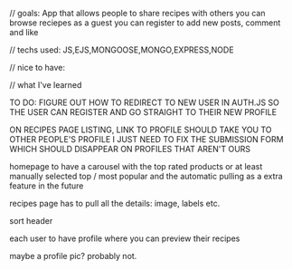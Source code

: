 // goals:
App that allows people to share recipes with others
you can browse reciepes as a guest 
you can register to add new posts, comment and like 

// techs used: 
JS,EJS,MONGOOSE,MONGO,EXPRESS,NODE

// nice to have:

// what I've learned

TO DO: 
FIGURE OUT HOW TO REDIRECT TO NEW USER IN AUTH.JS SO THE USER CAN REGISTER AND GO STRAIGHT TO THEIR NEW PROFILE

ON RECIPES PAGE LISTING, LINK TO PROFILE SHOULD TAKE YOU TO OTHER PEOPLE'S PROFILE I JUST NEED TO FIX THE SUBMISSION FORM WHICH SHOULD DISAPPEAR ON PROFILES THAT AREN'T OURS



homepage to have a carousel with the top rated products or at least manually selected top / most popular and the automatic pulling as a extra feature in the future

recipes page has to pull all the details: image, labels etc. 

sort header 

each user to have profile where you can preview their recipes 

maybe a profile pic? probably not.

